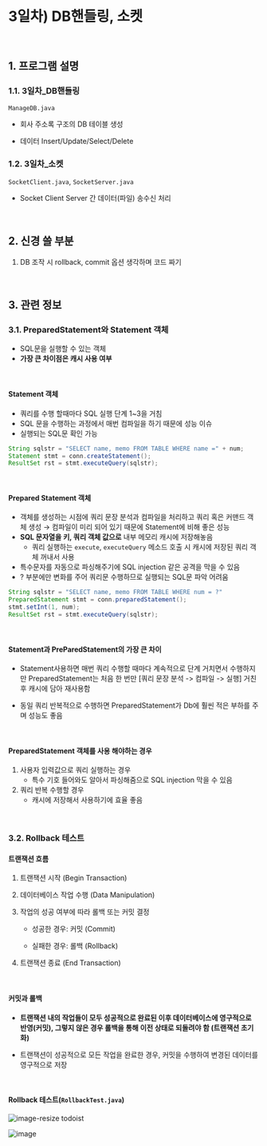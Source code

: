 # 3일차) DB핸들링, 소켓

<br>

## 1. 프로그램 설명

### 1.1. 3일차_DB핸들링

`ManageDB.java`

- 회사 주소록 구조의 DB 테이블 생성

- 데이터 Insert/Update/Select/Delete



### 1.2. 3일차_소켓

`SocketClient.java`, `SocketServer.java`

- Socket Client Server 간 데이터(파일) 송수신 처리



<br>



## 2. 신경 쓸 부분

1. DB 조작 시 rollback, commit 옵션 생각하며 코드 짜기



<br>



## 3. 관련 정보

### 3.1. PreparedStatement와 Statement 객체



- SQL문을 실행할 수 있는 객체
- **가장 큰 차이점은 캐시 사용 여부**



<br>



#### Statement 객체

- 쿼리를 수행 할때마다 SQL 실행 단계 1~3을 거침
- SQL 문을 수행하는 과정에서 매번 컴파일을 하기 때문에 성능 이슈
- 실행되는 SQL문 확인 가능

```java
String sqlstr = "SELECT name, memo FROM TABLE WHERE name =" + num;
Statement stmt = conn.createStatement();
ResultSet rst = stmt.executeQuery(sqlstr);
```



<br>



#### Prepared Statement 객체

- 객체를 생성하는 시점에 쿼리 문장 분석과 컴파일을 처리하고 쿼리 혹은 커맨드 객체 생성 → 컴파일이 미리 되어 있기 때문에 Statement에 비해 좋은 성능
- **SQL 문자열을 키, 쿼리 객체 값으로** 내부 메모리 캐시에 저장해놓음
  - 쿼리 실행하는 `execute`, `executeQuery` 메소드 호출 시 캐시에 저장된 쿼리 객체 꺼내서 사용
- 특수문자를 자동으로 파싱해주기에 SQL injection 같은 공격을 막을 수 있음
- ? 부분에만 변화를 주어 쿼리문 수행하므로 실행되는 SQL문 파악 어려움

```java
String sqlstr = "SELECT name, memo FROM TABLE WHERE num = ?"
PreparedStatement stmt = conn.preparedStatement();
stmt.setInt(1, num);
ResultSet rst = stmt.executeQuery(sqlstr);
```



<br>



#### Statement과 PreParedStatement의 가장 큰 차이

- Statement사용하면 매번 쿼리 수행할 때마다 계속적으로 단계 거치면서 수행하지만 PreparedStatement는 처음 한 번만 [쿼리 문장 분석 -> 컴파일 -> 실행] 거친 후 캐시에 담아 재사용함

- 동일 쿼리 반복적으로 수행하면 PreparedStatement가 Db에 훨씬 적은 부하를 주며 성능도 좋음



<br>



#### PreparedStatement 객체를 사용 해야하는 경우

1. 사용자 입력값으로 쿼리 실행하는 경우
   - 특수 기호 들어와도 알아서 파싱해줌으로 SQL injection 막을 수 있음
2. 쿼리 반복 수행할 경우
   - 캐시에 저장해서 사용하기에 효율 좋음



<br>



### 3.2. Rollback 테스트

#### 트랜잭션 흐름

1. 트랜잭션 시작 (Begin Transaction)

2. 데이터베이스 작업 수행 (Data Manipulation)

3. 작업의 성공 여부에 따라 롤백 또는 커밋 결정
   
   - 성공한 경우: 커밋 (Commit)
   
   - 실패한 경우: 롤백 (Rollback)

4. 트랜잭션 종료 (End Transaction)



<br>



#### 커밋과 롤백

- **트랜잭션 내의 작업들이 모두 성공적으로 완료된 이후 데이터베이스에 영구적으로 반영(커밋), 그렇지 않은 경우 롤백을 통해 이전 상태로 되돌려야 함 (트랜잭션 초기화)**

- 트랜잭션이 성공적으로 모든 작업을 완료한 경우, 커밋을 수행하여 변경된 데이터를 영구적으로 저장



<br>



#### Rollback 테스트(`RollbackTest.java`)

![image-resize todoist](https://github.com/torpedoisu/Training-project/assets/157687140/ea961628-5ec4-4772-b036-f4b9c7e4a49a)

![image](https://github.com/torpedoisu/Training-project/assets/157687140/342eb4c3-53f5-4c2d-bc0d-62aa3a80e4be)





